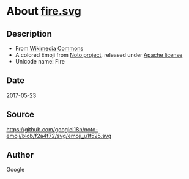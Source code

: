# About [fire.svg](./fire.svg)

## Description

* From [Wikimedia Commons](https://commons.wikimedia.org/wiki/File:Emoji_u1f525.svg)
* A colored Emoji from [Noto project](https://github.com/googlei18n/noto-emoji/), released under [Apache license](https://github.com/googlei18n/noto-emoji/blob/master/)
* Unicode name: Fire

## Date

2017-05-23

## Source

https://github.com/googlei18n/noto-emoji/blob/f2a4f72/svg/emoji_u1f525.svg

## Author

Google
